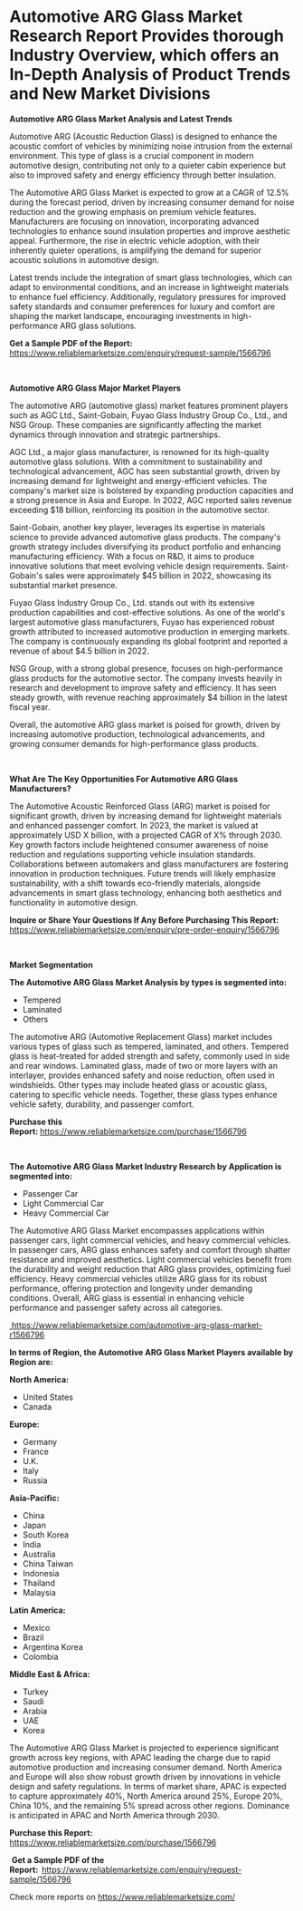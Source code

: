 <p><h1>Automotive ARG Glass Market Research Report Provides thorough Industry Overview, which offers an In-Depth Analysis of Product Trends and New Market Divisions</h1></p><p><strong>Automotive ARG Glass Market Analysis and Latest Trends</strong></p>
<p><p>Automotive ARG (Acoustic Reduction Glass) is designed to enhance the acoustic comfort of vehicles by minimizing noise intrusion from the external environment. This type of glass is a crucial component in modern automotive design, contributing not only to a quieter cabin experience but also to improved safety and energy efficiency through better insulation.</p><p>The Automotive ARG Glass Market is expected to grow at a CAGR of 12.5% during the forecast period, driven by increasing consumer demand for noise reduction and the growing emphasis on premium vehicle features. Manufacturers are focusing on innovation, incorporating advanced technologies to enhance sound insulation properties and improve aesthetic appeal. Furthermore, the rise in electric vehicle adoption, with their inherently quieter operations, is amplifying the demand for superior acoustic solutions in automotive design.</p><p>Latest trends include the integration of smart glass technologies, which can adapt to environmental conditions, and an increase in lightweight materials to enhance fuel efficiency. Additionally, regulatory pressures for improved safety standards and consumer preferences for luxury and comfort are shaping the market landscape, encouraging investments in high-performance ARG glass solutions.</p></p>
<p><strong>Get a Sample PDF of the Report:&nbsp;</strong> <a href="https://www.reliablemarketsize.com/enquiry/request-sample/1566796?utm_campaign=3382&utm_medium=2&utm_source=Github&utm_content=ia&utm_term=22032025&utm_id=automotive-arg-glass">https://www.reliablemarketsize.com/enquiry/request-sample/1566796</a></p>
<p>&nbsp;</p>
<p><strong>Automotive ARG Glass Major Market Players</strong></p>
<p><p>The automotive ARG (automotive glass) market features prominent players such as AGC Ltd., Saint-Gobain, Fuyao Glass Industry Group Co., Ltd., and NSG Group. These companies are significantly affecting the market dynamics through innovation and strategic partnerships.</p><p>AGC Ltd., a major glass manufacturer, is renowned for its high-quality automotive glass solutions. With a commitment to sustainability and technological advancement, AGC has seen substantial growth, driven by increasing demand for lightweight and energy-efficient vehicles. The company's market size is bolstered by expanding production capacities and a strong presence in Asia and Europe. In 2022, AGC reported sales revenue exceeding $18 billion, reinforcing its position in the automotive sector.</p><p>Saint-Gobain, another key player, leverages its expertise in materials science to provide advanced automotive glass products. The company's growth strategy includes diversifying its product portfolio and enhancing manufacturing efficiency. With a focus on R&D, it aims to produce innovative solutions that meet evolving vehicle design requirements. Saint-Gobain's sales were approximately $45 billion in 2022, showcasing its substantial market presence.</p><p>Fuyao Glass Industry Group Co., Ltd. stands out with its extensive production capabilities and cost-effective solutions. As one of the world's largest automotive glass manufacturers, Fuyao has experienced robust growth attributed to increased automotive production in emerging markets. The company is continuously expanding its global footprint and reported a revenue of about $4.5 billion in 2022.</p><p>NSG Group, with a strong global presence, focuses on high-performance glass products for the automotive sector. The company invests heavily in research and development to improve safety and efficiency. It has seen steady growth, with revenue reaching approximately $4 billion in the latest fiscal year.</p><p>Overall, the automotive ARG glass market is poised for growth, driven by increasing automotive production, technological advancements, and growing consumer demands for high-performance glass products.</p></p>
<p>&nbsp;</p>
<p><strong>What Are The Key Opportunities For Automotive ARG Glass Manufacturers?</strong></p>
<p><p>The Automotive Acoustic Reinforced Glass (ARG) market is poised for significant growth, driven by increasing demand for lightweight materials and enhanced passenger comfort. In 2023, the market is valued at approximately USD X billion, with a projected CAGR of X% through 2030. Key growth factors include heightened consumer awareness of noise reduction and regulations supporting vehicle insulation standards. Collaborations between automakers and glass manufacturers are fostering innovation in production techniques. Future trends will likely emphasize sustainability, with a shift towards eco-friendly materials, alongside advancements in smart glass technology, enhancing both aesthetics and functionality in automotive design.</p></p>
<p><strong>Inquire or Share Your Questions If Any Before Purchasing This Report:</strong> <a href="https://www.reliablemarketsize.com/enquiry/pre-order-enquiry/1566796?utm_campaign=3382&utm_medium=2&utm_source=Github&utm_content=ia&utm_term=22032025&utm_id=automotive-arg-glass">https://www.reliablemarketsize.com/enquiry/pre-order-enquiry/1566796</a></p>
<p>&nbsp;</p>
<p><strong>Market Segmentation</strong></p>
<p><strong>The Automotive ARG Glass Market Analysis by types is segmented into:</strong></p>
<p><ul><li>Tempered</li><li>Laminated</li><li>Others</li></ul></p>
<p><p>The automotive ARG (Automotive Replacement Glass) market includes various types of glass such as tempered, laminated, and others. Tempered glass is heat-treated for added strength and safety, commonly used in side and rear windows. Laminated glass, made of two or more layers with an interlayer, provides enhanced safety and noise reduction, often used in windshields. Other types may include heated glass or acoustic glass, catering to specific vehicle needs. Together, these glass types enhance vehicle safety, durability, and passenger comfort.</p></p>
<p><strong>Purchase this Report:&nbsp;</strong><a href="https://www.reliablemarketsize.com/purchase/1566796?utm_campaign=3382&utm_medium=2&utm_source=Github&utm_content=ia&utm_term=22032025&utm_id=automotive-arg-glass">https://www.reliablemarketsize.com/purchase/1566796</a></p>
<p>&nbsp;</p>
<p><strong>The Automotive ARG Glass Market Industry Research by Application is segmented into:</strong></p>
<p><ul><li>Passenger Car</li><li>Light Commercial Car</li><li>Heavy Commercial Car</li></ul></p>
<p><p>The Automotive ARG Glass Market encompasses applications within passenger cars, light commercial vehicles, and heavy commercial vehicles. In passenger cars, ARG glass enhances safety and comfort through shatter resistance and improved aesthetics. Light commercial vehicles benefit from the durability and weight reduction that ARG glass provides, optimizing fuel efficiency. Heavy commercial vehicles utilize ARG glass for its robust performance, offering protection and longevity under demanding conditions. Overall, ARG glass is essential in enhancing vehicle performance and passenger safety across all categories.</p></p>
<p><a href="https://www.reliablemarketsize.com/automotive-arg-glass-market-r1566796?utm_campaign=3382&utm_medium=2&utm_source=Github&utm_content=ia&utm_term=22032025&utm_id=automotive-arg-glass">&nbsp;https://www.reliablemarketsize.com/automotive-arg-glass-market-r1566796</a></p>
<p><strong>In terms of Region, the Automotive ARG Glass Market Players available by Region are:</strong></p>
<p>
    <p> <strong> North America: </strong>
        <ul>
            <li>United States</li>
            <li>Canada</li>
        </ul>
        </p> 
    <p> <strong> Europe: </strong>
        <ul>
            <li>Germany</li>
            <li>France</li>
            <li>U.K.</li>
            <li>Italy</li>
            <li>Russia</li>
        </ul>
        </p> 
    <p> <strong> Asia-Pacific: </strong>
        <ul>
            <li>China</li>
            <li>Japan</li>
            <li>South Korea</li>
            <li>India</li>
            <li>Australia</li>
            <li>China Taiwan</li>
            <li>Indonesia</li>
            <li>Thailand</li>
            <li>Malaysia</li>
        </ul>
        </p> 
    <p> <strong> Latin America: </strong>
        <ul>
            <li>Mexico</li>
            <li>Brazil</li>
            <li>Argentina Korea</li>
            <li>Colombia</li>
        </ul>
        </p> 
    <p> <strong> Middle East & Africa: </strong>
        <ul>
            <li>Turkey</li>
            <li>Saudi</li>
            <li>Arabia</li>
            <li>UAE</li>
            <li>Korea</li>
        </ul>
    </p>
    </p>
<p><p>The Automotive ARG Glass Market is projected to experience significant growth across key regions, with APAC leading the charge due to rapid automotive production and increasing consumer demand. North America and Europe will also show robust growth driven by innovations in vehicle design and safety regulations. In terms of market share, APAC is expected to capture approximately 40%, North America around 25%, Europe 20%, China 10%, and the remaining 5% spread across other regions. Dominance is anticipated in APAC and North America through 2030.</p></p>
<p><strong>Purchase this Report: </strong><a href="https://www.reliablemarketsize.com/purchase/1566796?utm_campaign=3382&utm_medium=2&utm_source=Github&utm_content=ia&utm_term=22032025&utm_id=automotive-arg-glass">https://www.reliablemarketsize.com/purchase/1566796</a></p>
<p>&nbsp;<strong>Get a Sample PDF of the Report:&nbsp;&nbsp;</strong><a href="https://www.reliablemarketsize.com/enquiry/request-sample/1566796?utm_campaign=3382&utm_medium=2&utm_source=Github&utm_content=ia&utm_term=22032025&utm_id=automotive-arg-glass">https://www.reliablemarketsize.com/enquiry/request-sample/1566796</a></p>
<p><strong></strong></p>
<p>Check more reports on <a href="https://www.reliablemarketsize.com/?utm_campaign=3382&utm_medium=2&utm_source=Github&utm_content=ia&utm_term=22032025&utm_id=automotive-arg-glass">https://www.reliablemarketsize.com/</a></p>
